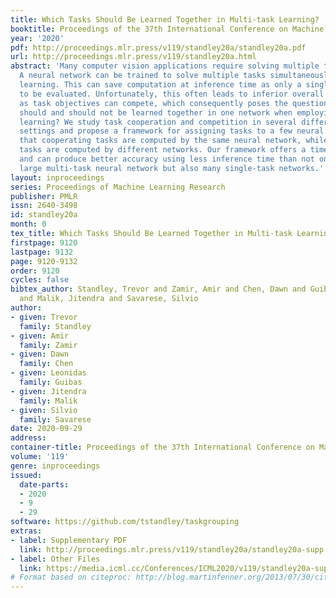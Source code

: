 ```yaml
---
title: Which Tasks Should Be Learned Together in Multi-task Learning?
booktitle: Proceedings of the 37th International Conference on Machine Learning
year: '2020'
pdf: http://proceedings.mlr.press/v119/standley20a/standley20a.pdf
url: http://proceedings.mlr.press/v119/standley20a.html
abstract: 'Many computer vision applications require solving multiple tasks in real-time.
  A neural network can be trained to solve multiple tasks simultaneously using multi-task
  learning. This can save computation at inference time as only a single network needs
  to be evaluated. Unfortunately, this often leads to inferior overall performance
  as task objectives can compete, which consequently poses the question: which tasks
  should and should not be learned together in one network when employing multi-task
  learning? We study task cooperation and competition in several different learning
  settings and propose a framework for assigning tasks to a few neural networks such
  that cooperating tasks are computed by the same neural network, while competing
  tasks are computed by different networks. Our framework offers a time-accuracy trade-off
  and can produce better accuracy using less inference time than not only a single
  large multi-task neural network but also many single-task networks.'
layout: inproceedings
series: Proceedings of Machine Learning Research
publisher: PMLR
issn: 2640-3498
id: standley20a
month: 0
tex_title: Which Tasks Should Be Learned Together in Multi-task Learning?
firstpage: 9120
lastpage: 9132
page: 9120-9132
order: 9120
cycles: false
bibtex_author: Standley, Trevor and Zamir, Amir and Chen, Dawn and Guibas, Leonidas
  and Malik, Jitendra and Savarese, Silvio
author:
- given: Trevor
  family: Standley
- given: Amir
  family: Zamir
- given: Dawn
  family: Chen
- given: Leonidas
  family: Guibas
- given: Jitendra
  family: Malik
- given: Silvio
  family: Savarese
date: 2020-09-29
address: 
container-title: Proceedings of the 37th International Conference on Machine Learning
volume: '119'
genre: inproceedings
issued:
  date-parts:
  - 2020
  - 9
  - 29
software: https://github.com/tstandley/taskgrouping
extras:
- label: Supplementary PDF
  link: http://proceedings.mlr.press/v119/standley20a/standley20a-supp.pdf
- label: Other Files
  link: https://media.icml.cc/Conferences/ICML2020/v119/standley20a-supp.zip
# Format based on citeproc: http://blog.martinfenner.org/2013/07/30/citeproc-yaml-for-bibliographies/
---
```

